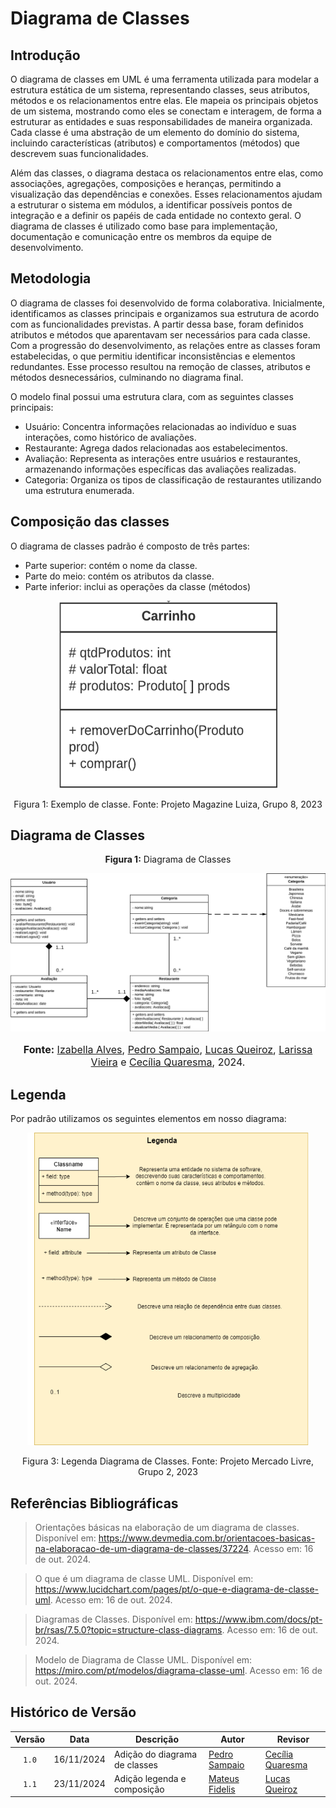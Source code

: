 # Diagrama de Classes

## Introdução

O diagrama de classes em UML é uma ferramenta utilizada para modelar a estrutura estática de um sistema, representando classes, seus atributos, métodos e os relacionamentos entre elas. Ele mapeia os principais objetos de um sistema, mostrando como eles se conectam e interagem, de forma a estruturar as entidades e suas responsabilidades de maneira organizada. Cada classe é uma abstração de um elemento do domínio do sistema, incluindo características (atributos) e comportamentos (métodos) que descrevem suas funcionalidades.

Além das classes, o diagrama destaca os relacionamentos entre elas, como associações, agregações, composições e heranças, permitindo a visualização das dependências e conexões. Esses relacionamentos ajudam a estruturar o sistema em módulos, a identificar possíveis pontos de integração e a definir os papéis de cada entidade no contexto geral. O diagrama de classes é utilizado como base para implementação, documentação e comunicação entre os membros da equipe de desenvolvimento.

## Metodologia

O diagrama de classes foi desenvolvido de forma colaborativa. Inicialmente, identificamos as classes principais e organizamos sua estrutura de acordo com as funcionalidades previstas. A partir dessa base, foram definidos atributos e métodos que aparentavam ser necessários para cada classe. Com a progressão do desenvolvimento, as relações entre as classes foram estabelecidas, o que permitiu identificar inconsistências e elementos redundantes. Esse processo resultou na remoção de classes, atributos e métodos desnecessários, culminando no diagrama final.

O modelo final possui uma estrutura clara, com as seguintes classes principais:

- Usuário: Concentra informações relacionadas ao indivíduo e suas interações, como histórico de avaliações.
- Restaurante: Agrega dados relacionadas aos estabelecimentos.
- Avaliação: Representa as interações entre usuários e restaurantes, armazenando informações específicas das avaliações realizadas.
- Categoria: Organiza os tipos de classificação de restaurantes utilizando uma estrutura enumerada.

## Composição das classes

O diagrama de classes padrão é composto de três partes:

- Parte superior: contém o nome da classe.
- Parte do meio: contém os atributos da classe.
- Parte inferior: inclui as operações da classe (métodos)

<div align = "center"><img src="https://raw.githubusercontent.com/UnBArqDsw2023-2/2023.2_G8_ProjetoMagazineLuiza/main/docs/Assets/diagrama_cla_exe.png" alt="Figura 1: Diagrama de Classes exemplo." height="300" width="350">
<p>Figura 1: Exemplo de classe. Fonte: Projeto Magazine Luiza, Grupo 8, 2023</p></div>

## Diagrama de Classes

<center>
<p style="text-align: center"><b>Figura 1:</b> Diagrama de Classes</p>
<div align="center">
<img src="https://raw.githubusercontent.com/UnBArqDsw2024-2/2024.2_G10_Recomendacao_Entrega_02/refs/heads/main/docs/imagens/diagrama_classes.png" alt="Diagrama de Classes" >
</div>
<font size="3"><p style="text-align: center"><b>Fonte:</b> <a href="https://github.com/izabellaalves">Izabella Alves</a>, <a href="https://github.com/PedroSampaioDias">Pedro Sampaio</a>, <a href="https://github.com/lucasqueiroz23">Lucas Queiroz</a>, <a href="https://github.com/VieiraLaris">Larissa Vieira</a> e <a href="https://github.com/cqcoding">Cecília Quaresma</a>,  2024.</p></font>
</center>

## Legenda

Por padrão utilizamos os seguintes elementos em nosso diagrama:

<div align = "center"><img src="https://github.com/UnBArqDsw2023-1/2023.1_G2_ProjetoMercadoLivre/blob/main/docs/Assets/diagramas/legenda_diagrama_de_classes.png?raw=true" alt="Figura 3: Diagrama de Classes Legenda." height="500" width="450">
<p>Figura 3: Legenda Diagrama de Classes. Fonte: Projeto Mercado Livre, Grupo 2, 2023</p></div>

## Referências Bibliográficas

> Orientações básicas na elaboração de um diagrama de classes. Disponível em: https://www.devmedia.com.br/orientacoes-basicas-na-elaboracao-de-um-diagrama-de-classes/37224. Acesso em: 16 de out. 2024.

> O que é um diagrama de classe UML. Disponível em: https://www.lucidchart.com/pages/pt/o-que-e-diagrama-de-classe-uml. Acesso em: 16 de out. 2024.

> Diagramas de Classes. Disponível em: https://www.ibm.com/docs/pt-br/rsas/7.5.0?topic=structure-class-diagrams. Acesso em: 16 de out. 2024.

> Modelo de Diagrama de Classe UML. Disponível em: https://miro.com/pt/modelos/diagrama-classe-uml. Acesso em: 16 de out. 2024.

## Histórico de Versão

| Versão | Data | Descrição | Autor | Revisor |
| :----: | ---- | --------- | ----- | ------- |
| `1.0`  | 16/11/2024 | Adição do diagrama de classes | [Pedro Sampaio](https://github.com/PedroSampaioDias) | [Cecília Quaresma](https://github.com/cqcoding) |
| `1.1`  | 23/11/2024 | Adição legenda e composição | [Mateus Fidelis](https://github.com/MatsFidelis) | [Lucas Queiroz](https://github.com/lucasqueiroz23) |